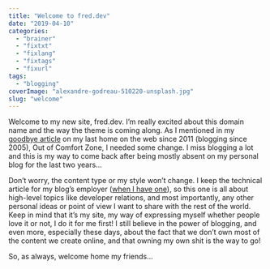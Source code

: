 ```yaml
---
title: "Welcome to fred.dev"
date: "2019-04-10"
categories: 
  - "brainer"
  - "fixtxt"
  - "fixlang"
  - "fixtags"
  - "fixurl"
tags: 
  - "blogging"
coverImage: "alexandre-godreau-510220-unsplash.jpg"
slug: "welcome"
---
```


Welcome to my new site, fred.dev. I’m really excited about this domain name and the way the theme is coming along. As I mentioned in my [goodbye article](https://outofcomfortzone.net/2019/04/10/im-moving-to-fred-dev/) on my last home on the web since 2011 (blogging since 2005), Out of Comfort Zone, I needed some change. I miss blogging a lot and this is my way to come back after being mostly absent on my personal blog for the last two years...

Don’t worry, the content type or my style won’t change. I keep the technical article for my blog’s employer ([when I have one](https://twitter.com/fharper/status/1111694552262459393)), so this one is all about high-level topics like developer relations, and most importantly, any other personal ideas or point of view I want to share with the rest of the world. Keep in mind that it’s my site, my way of expressing myself whether people love it or not, I do it for me first! I still believe in the power of blogging, and even more, especially these days, about the fact that we don’t own most of the content we create online, and that owning my own shit is the way to go!

So, as always, welcome home my friends...
